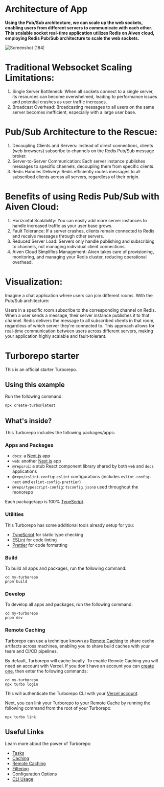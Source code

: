 # Architecture of App

**Using the Pub/Sub architecture, we can scale up the web sockets, enabling users from different servers to communicate with each other. This scalable socket real-time application utilizes Redis on Aiven cloud, employing Redis Pub/Sub architecture to scale the web sockets.**

![Screenshot (184)](https://github.com/Prakhar1Pandey/Scalable-chat-app/assets/91981713/50002213-ef56-4e78-b1c4-0411de9c98b2)

# Traditional Websocket Scaling Limitations:

1. Single Server Bottleneck: When all sockets connect to a single server, its resources can become overwhelmed, leading to performance issues and potential crashes as user traffic increases.
2. Broadcast Overhead: Broadcasting messages to all users on the same server becomes inefficient, especially with a large user base.
# Pub/Sub Architecture to the Rescue:

1. Decoupling Clients and Servers: Instead of direct connections, clients (web browsers) subscribe to channels on the Redis Pub/Sub message broker.
2. Server-to-Server Communication: Each server instance publishes messages to specific channels, decoupling them from specific clients.
3. Redis Handles Delivery: Redis efficiently routes messages to all subscribed clients across all servers, regardless of their origin.
# Benefits of using Redis Pub/Sub with Aiven Cloud:

1. Horizontal Scalability: You can easily add more server instances to handle increased traffic as your user base grows.
2. Fault Tolerance: If a server crashes, clients remain connected to Redis and receive messages through other servers.
3. Reduced Server Load: Servers only handle publishing and subscribing to channels, not managing individual client connections.
4. Aiven Cloud Simplifies Management: Aiven takes care of provisioning, monitoring, and managing your Redis cluster, reducing operational overhead.
# Visualization:

Imagine a chat application where users can join different rooms. With the Pub/Sub architecture:

Users in a specific room subscribe to the corresponding channel on Redis.
When a user sends a message, their server instance publishes it to that channel.
Redis delivers the message to all subscribed clients in that room, regardless of which server they're connected to.
This approach allows for real-time communication between users across different servers, making your application highly scalable and fault-tolerant.

# Turborepo starter

This is an official starter Turborepo.

## Using this example

Run the following command:

```sh
npx create-turbo@latest
```

## What's inside?

This Turborepo includes the following packages/apps:

### Apps and Packages

- `docs`: a [Next.js](https://nextjs.org/) app
- `web`: another [Next.js](https://nextjs.org/) app
- `@repo/ui`: a stub React component library shared by both `web` and `docs` applications
- `@repo/eslint-config`: `eslint` configurations (includes `eslint-config-next` and `eslint-config-prettier`)
- `@repo/typescript-config`: `tsconfig.json`s used throughout the monorepo

Each package/app is 100% [TypeScript](https://www.typescriptlang.org/).

### Utilities

This Turborepo has some additional tools already setup for you:

- [TypeScript](https://www.typescriptlang.org/) for static type checking
- [ESLint](https://eslint.org/) for code linting
- [Prettier](https://prettier.io) for code formatting

### Build

To build all apps and packages, run the following command:

```
cd my-turborepo
pnpm build
```

### Develop

To develop all apps and packages, run the following command:

```
cd my-turborepo
pnpm dev
```

### Remote Caching

Turborepo can use a technique known as [Remote Caching](https://turbo.build/repo/docs/core-concepts/remote-caching) to share cache artifacts across machines, enabling you to share build caches with your team and CI/CD pipelines.

By default, Turborepo will cache locally. To enable Remote Caching you will need an account with Vercel. If you don't have an account you can [create one](https://vercel.com/signup), then enter the following commands:

```
cd my-turborepo
npx turbo login
```

This will authenticate the Turborepo CLI with your [Vercel account](https://vercel.com/docs/concepts/personal-accounts/overview).

Next, you can link your Turborepo to your Remote Cache by running the following command from the root of your Turborepo:

```
npx turbo link
```

## Useful Links

Learn more about the power of Turborepo:

- [Tasks](https://turbo.build/repo/docs/core-concepts/monorepos/running-tasks)
- [Caching](https://turbo.build/repo/docs/core-concepts/caching)
- [Remote Caching](https://turbo.build/repo/docs/core-concepts/remote-caching)
- [Filtering](https://turbo.build/repo/docs/core-concepts/monorepos/filtering)
- [Configuration Options](https://turbo.build/repo/docs/reference/configuration)
- [CLI Usage](https://turbo.build/repo/docs/reference/command-line-reference)
